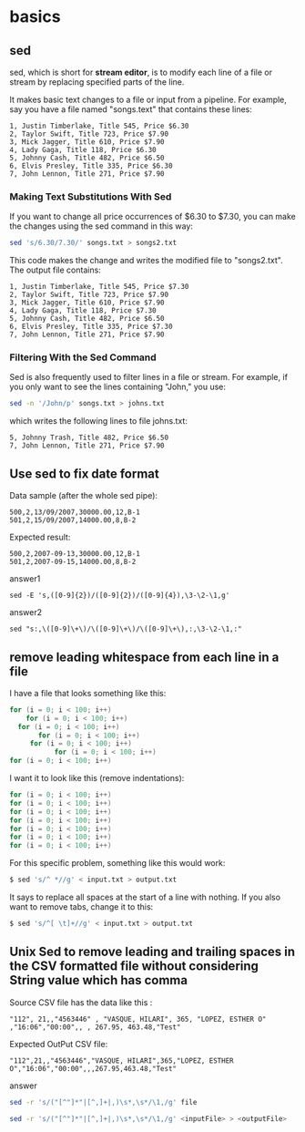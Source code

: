 # basics

## sed

sed, which is short for **stream editor**, is to modify each line of a file or stream by replacing specified parts of the line. 

It makes basic text changes to a file or input from a pipeline. For example, say you have a file named "songs.text" that contains these lines:
```
1, Justin Timberlake, Title 545, Price $6.30
2, Taylor Swift, Title 723, Price $7.90
3, Mick Jagger, Title 610, Price $7.90
4, Lady Gaga, Title 118, Price $6.30
5, Johnny Cash, Title 482, Price $6.50
6, Elvis Presley, Title 335, Price $6.30
7, John Lennon, Title 271, Price $7.90
```

### Making Text Substitutions With Sed


If you want to change all price occurrences of $6.30 to $7.30, you can make the changes using the sed command in this way:
```sh
sed 's/6.30/7.30/' songs.txt > songs2.txt
```

This code makes the change and writes the modified file to "songs2.txt". The output file contains:

```
1, Justin Timberlake, Title 545, Price $7.30
2, Taylor Swift, Title 723, Price $7.90
3, Mick Jagger, Title 610, Price $7.90
4, Lady Gaga, Title 118, Price $7.30
5, Johnny Cash, Title 482, Price $6.50
6, Elvis Presley, Title 335, Price $7.30
7, John Lennon, Title 271, Price $7.90
```

### Filtering With the Sed Command

Sed is also frequently used to filter lines in a file or stream. For example, if you only want to see the lines containing "John," you use:
```sh
sed -n '/John/p' songs.txt > johns.txt
```

which writes the following lines to file johns.txt:
```
5, Johnny Trash, Title 482, Price $6.50
7, John Lennon, Title 271, Price $7.90
```

## Use sed to fix date format

Data sample (after the whole sed pipe):
```
500,2,13/09/2007,30000.00,12,B-1
501,2,15/09/2007,14000.00,8,B-2
```

Expected result:
```
500,2,2007-09-13,30000.00,12,B-1
501,2,2007-09-15,14000.00,8,B-2
```

answer1
```
sed -E 's,([0-9]{2})/([0-9]{2})/([0-9]{4}),\3-\2-\1,g'
```
answer2
```
sed "s:,\([0-9]\+\)/\([0-9]\+\)/\([0-9]\+\),:,\3-\2-\1,:"
```


## remove leading whitespace from each line in a file   
I have a file that looks something like this:
```java
for (i = 0; i < 100; i++)
    for (i = 0; i < 100; i++)
  for (i = 0; i < 100; i++)
       for (i = 0; i < 100; i++)
     for (i = 0; i < 100; i++)
           for (i = 0; i < 100; i++)
for (i = 0; i < 100; i++)
```
I want it to look like this (remove indentations):
```java
for (i = 0; i < 100; i++)
for (i = 0; i < 100; i++)
for (i = 0; i < 100; i++)
for (i = 0; i < 100; i++)
for (i = 0; i < 100; i++)
for (i = 0; i < 100; i++)
for (i = 0; i < 100; i++)
```

For this specific problem, something like this would work:
```sh
$ sed 's/^ *//g' < input.txt > output.txt
```
It says to replace all spaces at the start of a line with nothing. If you also want to remove tabs, change it to this:
```sh
$ sed 's/^[ \t]+//g' < input.txt > output.txt
```



## Unix Sed to remove leading and trailing spaces in the CSV formatted file without considering String value which has comma      

Source CSV file has the data like this :
```
"112", 21,,"4563446" , "VASQUE, HILARI", 365, "LOPEZ, ESTHER O" ,"16:06","00:00",, , 267.95, 463.48,"Test"
```
Expected OutPut CSV file:
```
"112",21,,"4563446","VASQUE, HILARI",365,"LOPEZ, ESTHER O","16:06","00:00",,,267.95,463.48,"Test"
```

answer
```sh
sed -r 's/("[^"]*"|[^,]+|,)\s*,\s*/\1,/g' file
```

```sh
sed -r 's/("[^"]*"|[^,]+|,)\s*,\s*/\1,/g' <inputFile> > <outputFile>  
```


